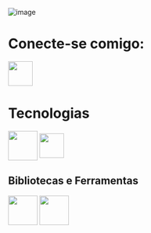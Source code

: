 



![image](https://github.com/rosanaalessandra/rosanaalessandra/assets/126611257/aaebacc9-d74a-4021-994b-4a24df16eb77)

# Conecte-se comigo:

<a herf="https://www.linkedin.com/in/rosana-dados/">
    <img src="https://logospng.org/download/linkedin/logo-linkedin-icon-2048.png" align="center" height="50" widht="60">
   
    
          
          

</a>


# Tecnologias

<div>
<img src="https://cdn.jsdelivr.net/gh/devicons/devicon/icons/python/python-original-wordmark.svg" align="center" heigth="50" width="60">
<img src="https://cdn.jsdelivr.net/gh/devicons/devicon/icons/java/java-original-wordmark.svg" align="center" height="50" widht="60">





## Bibliotecas e Ferramentas

<img src="https://cdn.jsdelivr.net/gh/devicons/devicon/icons/pandas/pandas-original-wordmark.svg"  align="center" heigth="50" width="60">
<img src="https://cdn.jsdelivr.net/gh/devicons/devicon/icons/numpy/numpy-original-wordmark.svg"align="center" heigth="50" width="60">



          

